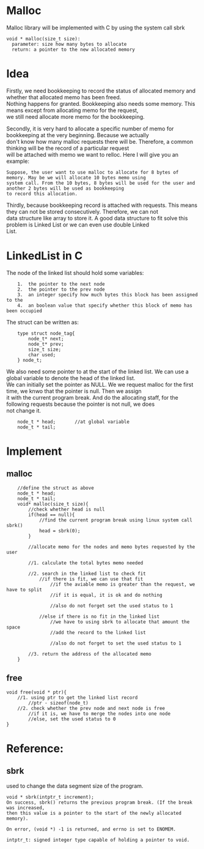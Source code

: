 # Malloc
Malloc library will be implemented with C by using the system call sbrk


    void * malloc(size_t size):
      parameter: size how many bytes to allocate
      return: a pointer to the new allocated memory

# Idea  
Firstly, we need bookkeeping to record the status of allocated memory and whether that allocated memo has been freed.  
Nothing happens for granted. Bookkeeping also needs some memory. This means except from allocating memo for the request,  
we still need allocate more memo for the bookkeeping.  



Secondly, it is very hard to allocate a specific number of memo for bookkeeping at the very beginning. Because we actually  
don't know how many malloc requests there will be. Therefore, a common thinking will be the record of a particular request  
will be attached with memo we want to relloc. Here I will give you an example:  
    
    
    Suppose, the user want to use malloc to allocate for 8 bytes of memory. May be we will allocate 10 bytes memo using 
    system call. From the 10 bytes, 8 bytes will be used for the user and another 2 bytes will be used as bookkeeping 
    to record this allocation.  
    

Thirdly, because bookkeeping record is attached with requests. This means they can not be stored consecutively. Therefore, we can not  
data structure like array to store it. A good data structure to fit solve this problem is Linked List or we can even use double Linked  
List.


# LinkedList in C
The node of the linked list should hold some variables:  


        1.  the pointer to the next node  
        2.  the pointer to the prev node  
        3.  an integer specify how much bytes this block has been assigned to the   
        4.  an boolean value that specify whether this block of memo has been occupied  
        
The struct can be written as:  
        
        
        type struct node_tag{  
            node_t* next;  
            node_t* prev;  
            size_t size;  
            char used;  
        } node_t;   

We also need some pointer to at the start of the linked list. We can use a global variable to denote the head of the linked list.  
We can initially set the pointer as NULL. We we request malloc for the first time, we knwo that the pointer is null. Then we assign  
it with the current program break. And do the allocating staff, for the following requests because the pointer is not null, we does  
not change it.  
    
        
        node_t * head;       //at global variable
        node_t * tail;
        

# Implement 


## malloc
        
        //define the struct as above  
        node_t * head;  
        node_t * tail;
        void* malloc(size_t size){  
            //check whether head is null
            if(head == null){
                //find the current program break using linux system call sbrk()
                head = sbrk(0);
            }
            
            //allocate memo for the nodes and memo bytes requested by the user
            
            //1. calculate the total bytes memo needed
            
            //2. search in the linked list to check fit
                //if there is fit, we can use that fit
                    //if the aviable memo is greater than the request, we have to split 
                    //if it is equal, it is ok and do nothing
                    
                    //also do not forget set the used status to 1
            
                //else if there is no fit in the linked list
                    //we have to using sbrk to allocate that amount the space
                    //add the record to the linked list
                    
                    //also do not forget to set the used status to 1
            
            //3. return the address of the allocated memo 
        }  


## free

    void free(void * ptr){
        //1. using ptr to get the linked list record
            //ptr - sizeof(node_t)
        //2. check whether the prev node and next node is free
            //if it is, we have to merge the nodes into one node
            //else, set the used status to 0
    }


# Reference:

## sbrk
used to change the data segment size of the program.  

    void * sbrk(intptr_t increment);  
    On success, sbrk() returns the previous program break. (If the break was increased,  
    then this value is a pointer to the start of the newly allocated memory).  
    
    On error, (void *) -1 is returned, and errno is set to ENOMEM.  

    intptr_t: signed integer type capable of holding a pointer to void.  







